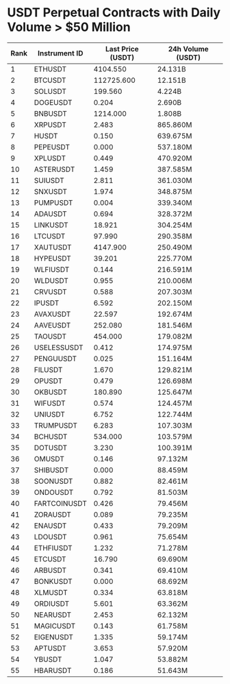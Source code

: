 # USDT Perpetual Contracts with Daily Volume > $50 Million

| Rank | Instrument ID | Last Price (USDT) | 24h Volume (USDT) |
|------|---------------|-------------------|-------------------|
| 1 | ETHUSDT | 4104.550 | 24.131B |
| 2 | BTCUSDT | 112725.600 | 12.151B |
| 3 | SOLUSDT | 199.560 | 4.224B |
| 4 | DOGEUSDT | 0.204 | 2.690B |
| 5 | BNBUSDT | 1214.000 | 1.808B |
| 6 | XRPUSDT | 2.483 | 865.860M |
| 7 | HUSDT | 0.150 | 639.675M |
| 8 | PEPEUSDT | 0.000 | 537.180M |
| 9 | XPLUSDT | 0.449 | 470.920M |
| 10 | ASTERUSDT | 1.459 | 387.585M |
| 11 | SUIUSDT | 2.811 | 361.030M |
| 12 | SNXUSDT | 1.974 | 348.875M |
| 13 | PUMPUSDT | 0.004 | 339.340M |
| 14 | ADAUSDT | 0.694 | 328.372M |
| 15 | LINKUSDT | 18.921 | 304.254M |
| 16 | LTCUSDT | 97.990 | 290.358M |
| 17 | XAUTUSDT | 4147.900 | 250.490M |
| 18 | HYPEUSDT | 39.201 | 225.770M |
| 19 | WLFIUSDT | 0.144 | 216.591M |
| 20 | WLDUSDT | 0.955 | 210.006M |
| 21 | CRVUSDT | 0.588 | 207.303M |
| 22 | IPUSDT | 6.592 | 202.150M |
| 23 | AVAXUSDT | 22.597 | 192.674M |
| 24 | AAVEUSDT | 252.080 | 181.546M |
| 25 | TAOUSDT | 454.000 | 179.082M |
| 26 | USELESSUSDT | 0.412 | 174.975M |
| 27 | PENGUUSDT | 0.025 | 151.164M |
| 28 | FILUSDT | 1.670 | 129.821M |
| 29 | OPUSDT | 0.479 | 126.698M |
| 30 | OKBUSDT | 180.890 | 125.647M |
| 31 | WIFUSDT | 0.574 | 124.457M |
| 32 | UNIUSDT | 6.752 | 122.744M |
| 33 | TRUMPUSDT | 6.283 | 107.303M |
| 34 | BCHUSDT | 534.000 | 103.579M |
| 35 | DOTUSDT | 3.230 | 100.391M |
| 36 | OMUSDT | 0.146 | 97.132M |
| 37 | SHIBUSDT | 0.000 | 88.459M |
| 38 | SOONUSDT | 0.882 | 82.461M |
| 39 | ONDOUSDT | 0.792 | 81.503M |
| 40 | FARTCOINUSDT | 0.426 | 79.456M |
| 41 | ZORAUSDT | 0.089 | 79.235M |
| 42 | ENAUSDT | 0.433 | 79.209M |
| 43 | LDOUSDT | 0.961 | 75.654M |
| 44 | ETHFIUSDT | 1.232 | 71.278M |
| 45 | ETCUSDT | 16.790 | 69.690M |
| 46 | ARBUSDT | 0.341 | 69.410M |
| 47 | BONKUSDT | 0.000 | 68.692M |
| 48 | XLMUSDT | 0.334 | 63.818M |
| 49 | ORDIUSDT | 5.601 | 63.362M |
| 50 | NEARUSDT | 2.453 | 62.132M |
| 51 | MAGICUSDT | 0.143 | 61.758M |
| 52 | EIGENUSDT | 1.335 | 59.174M |
| 53 | APTUSDT | 3.653 | 57.920M |
| 54 | YBUSDT | 1.047 | 53.882M |
| 55 | HBARUSDT | 0.186 | 51.643M |

